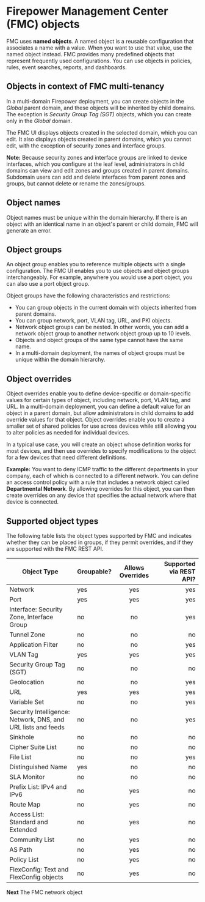 # Firepower Management Center (FMC) objects

FMC uses **named objects**. A named object is a reusable configuration that associates a name with a value. When you want to use that value, use the named object instead. FMC provides many predefined objects that represent frequently used configurations. You can use objects in policies, rules, event searches, reports, and dashboards.

## Objects in context of FMC multi-tenancy

In a multi-domain Firepower deployment, you can create objects in the *Global* parent domain, and these objects will be inherited by child domains. The exception is *Security Group Tag (SGT)* objects, which you can create only in the *Global* domain.

The FMC UI displays objects created in the selected domain, which you can edit. It also displays objects created in parent domains, which you cannot edit, with the exception of security zones and interface groups.

**Note:** Because security zones and interface groups are linked to device interfaces, which you configure at the leaf level, administrators in child domains can view and edit zones and groups created in parent domains. Subdomain users can add and delete interfaces from parent zones and groups, but cannot delete or rename the zones/groups.

## Object names

Object names must be unique within the domain hierarchy. If there is an object with an identical name in an object's parent or child domain, FMC will generate an error.

## Object groups

An object group enables you to reference multiple objects with a single configuration. The FMC UI enables you to use objects and object groups interchangeably. For example, anywhere you would use a port object, you can also use a port object group.

Object groups have the following characteristics and restrictions:

* You can group objects in the current domain with objects inherited from parent domains.
* You can group network, port, VLAN tag, URL, and PKI objects.
* Network object groups can be nested. In other words, you can add a network object group to another network object group up to 10 levels.
* Objects and object groups of the same type cannot have the same name.
* In a multi-domain deployment, the names of object groups must be unique within the domain hierarchy.

## Object overrides

Object overrides enable you to define device-specific or domain-specific values for certain types of object, including network, port, VLAN tag, and URL. In a multi-domain deployment, you can define a default value for an object in a parent domain, but allow administrators in child domains to add override values for that object. Object overrides enable you to create a smaller set of shared policies for use across devices while still allowing you to alter policies as needed for individual devices.

In a typical use case, you will create an object whose definition works for most devices, and then use overrides to specify modifications to the object for a few devices that need different definitions.

**Example:** You want to deny ICMP traffic to the different departments in your company, each of
which is connected to a different network. You can define an access control policy with a rule that includes a network object called **Departmental Network**. By allowing overrides for this object, you can then create overrides on any device that specifies the actual network where that device is connected.

## Supported object types

The following table lists the object types supported by FMC and indicates whether they can be placed in groups, if they permit overrides, and if they are supported with the FMC REST API.

|Object Type | Groupable? | Allows Overrides |Supported via REST API?|
|------------------------------------------------------------|----------------|:------------------:|----------------:|
|Network| yes| yes|yes|
|Port |yes |yes|yes|
|Interface: Security Zone, Interface Group |no| no|yes|
|Tunnel Zone| no| no| no|
|Application Filter| no| no|yes|
|VLAN Tag |yes| yes|yes|
|Security Group Tag (SGT)| no| no| no|
|Geolocation |no| no|yes|
|URL |yes| yes| yes|
|Variable Set |no| no|yes|
|Security Intelligence: Network, DNS, and URL lists and feeds|no|no|yes|
|Sinkhole| no| no|no|
|Cipher Suite List| no| no|no|
|File List |no| no|yes|
|Distinguished Name| yes| no| no|
|SLA Monitor| no |no|no|
|Prefix List: IPv4 and IPv6 |no| yes|no|
|Route Map |no| yes| no|
|Access List: Standard and Extended| no| yes| no|
|Community List| no| yes| no |
|AS Path | no| yes| no |
|Policy List | no | yes|no|
|FlexConfig: Text and FlexConfig objects| no| yes|no|

**Next** The FMC network object
